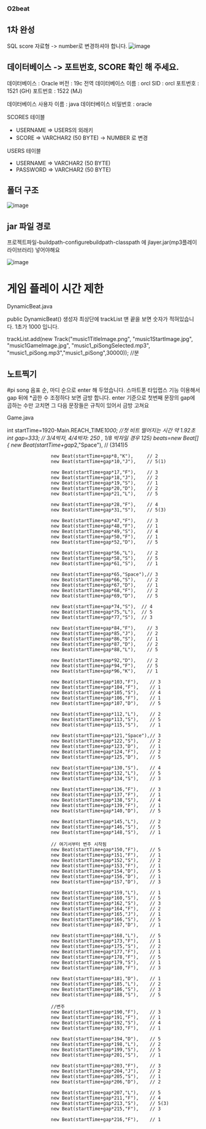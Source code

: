 ### O2beat

## 1차 완성
SQL score 자료형 -> number로 변경하셔야 합니다.
![image](https://github.com/O2B2TEAM/O2Beat/assets/112530099/8dd67284-829a-4781-8992-f90b3a7be316)

## 데이터베이스 -> 포트번호, SCORE 확인 해 주세요.

데이터베이스 : Oracle
버전 : 19c
전역 데이터베이스 이름 : orcl
SID : orcl
포트번호 : 1521 (GH)
포트번호 : 1522 (MJ)

데이터베이스 사용자 이름 : java
데이터베이스 비밀번호 : oracle

SCORES 테이블
- USERNAME => USERS의 외래키
- SCORE => VARCHAR2 (50 BYTE) -> NUMBER 로 변경

USERS 테이블
- USERNAME => VARCHAR2 (50 BYTE)
- PASSWORD => VARCHAR2 (50 BYTE)



## 폴더 구조
![image](https://github.com/O2B2TEAM/O2Beat/assets/112530099/e5111c13-12d3-45ae-86f8-cd90b3c4fec0)


## jar 파일 경로
프로젝트파일-buildpath-configurebuildpath-classpath 에 jlayer.jar(mp3플레이라이브러리) 넣어야해요

![image](https://github.com/O2B2TEAM/O2Beat/assets/112530099/b9bf6f6e-9a0f-42b2-b7c0-b76a4d6768df)

# 게임 플레이 시간 제한

DynamicBeat.java

public DynamicBeat() 생성자 최상단에 trackList 맨 끝을 보면 숫자가 적혀있습니다. 1초가 1000 입니다.

trackList.add(new Track("music1TitleImage.png", "music1StartImage.jpg", "music1GameImage.jpg",
				"music1_piSongSelected.mp3", "music1_piSong.mp3","music1_piSong",30000)); //분




## 노트찍기
#pi song 음표 순, 마디 순으로 enter 해 두었습니다. 스마트폰 타입랩스 기능 이용해서 gap 뒤에 *곱한 수 조정하다 보면 금방 합니다.
enter 기준으로 첫번째 문장의 gap에  곱하는 수만 고치면 그 다음 문장들은 규칙이 있어서 금방 고쳐요

Game.java

int startTime=1920-Main.REACH_TIME*1000; //첫 비트 떨어지는 시간 약 1.92초
			int gap=333; // 3/4박자, 4/4박자: 250 , 1/8 박자일 경우 125)
			beats=new Beat[] {
					new Beat(startTime+gap*2,"Space"),     // (3141)5
					
					new Beat(startTime+gap*8,"K"),     // 2
					new Beat(startTime+gap*10,"J"),    // 5(1)
					
					new Beat(startTime+gap*17,"F"),    // 3
					new Beat(startTime+gap*18,"J"),    // 2
					new Beat(startTime+gap*19,"S"),    // 1
					new Beat(startTime+gap*20,"D"),    // 2
					new Beat(startTime+gap*21,"L"),    // 5
					
					new Beat(startTime+gap*28,"F"),    // 4
					new Beat(startTime+gap*31,"S"),    // 5(3)
					
					new Beat(startTime+gap*47,"F"),    // 3
					new Beat(startTime+gap*48,"F"),    // 1
					new Beat(startTime+gap*49,"S"),    // 4
					new Beat(startTime+gap*50,"F"),    // 1
					new Beat(startTime+gap*52,"D"),    // 5
					
					new Beat(startTime+gap*56,"L"),    // 2
					new Beat(startTime+gap*58,"S"),    // 5
					new Beat(startTime+gap*61,"S"),    // 1
					
					new Beat(startTime+gap*65,"Space"),// 3
					new Beat(startTime+gap*66,"S"),    // 2
					new Beat(startTime+gap*67,"D"),    // 1
					new Beat(startTime+gap*68,"F"),    // 2
					new Beat(startTime+gap*69,"D"),    // 5
					
					new Beat(startTime+gap*74,"S"),  // 4
					new Beat(startTime+gap*75,"L"),  // 5
					new Beat(startTime+gap*77,"S"),  // 3
					
					new Beat(startTime+gap*84,"F"),    // 3
					new Beat(startTime+gap*85,"J"),    // 2
					new Beat(startTime+gap*86,"S"),    // 1
					new Beat(startTime+gap*87,"D"),    // 2
					new Beat(startTime+gap*88,"L"),    // 5
					
					new Beat(startTime+gap*92,"D"),    // 2
					new Beat(startTime+gap*94,"F"),    // 5
					new Beat(startTime+gap*96,"K"),    // 1
					
					new Beat(startTime+gap*103,"F"),    // 3
					new Beat(startTime+gap*104,"F"),    // 1
					new Beat(startTime+gap*105,"S"),    // 4
					new Beat(startTime+gap*106,"F"),    // 1
					new Beat(startTime+gap*107,"D"),    // 5
					
					new Beat(startTime+gap*112,"L"),    // 2
					new Beat(startTime+gap*113,"S"),    // 5
					new Beat(startTime+gap*115,"S"),    // 1
					
					new Beat(startTime+gap*121,"Space"),// 3
					new Beat(startTime+gap*122,"S"),    // 2
					new Beat(startTime+gap*123,"D"),    // 1
					new Beat(startTime+gap*124,"F"),    // 2
					new Beat(startTime+gap*125,"D"),    // 5

					new Beat(startTime+gap*130,"S"),    // 4
					new Beat(startTime+gap*132,"L"),    // 5
					new Beat(startTime+gap*134,"S"),    // 3

					new Beat(startTime+gap*136,"F"),    // 3
					new Beat(startTime+gap*137,"F"),    // 1
					new Beat(startTime+gap*138,"S"),    // 4
					new Beat(startTime+gap*139,"F"),    // 1
					new Beat(startTime+gap*140,"D"),    // 5

					new Beat(startTime+gap*145,"L"),    // 2
					new Beat(startTime+gap*146,"S"),    // 5
					new Beat(startTime+gap*148,"S"),    // 1
                   
					// 여기서부터 변주 시작됨
					new Beat(startTime+gap*150,"F"),    // 5
					new Beat(startTime+gap*151,"F"),    // 1
					new Beat(startTime+gap*152,"S"),    // 2
					new Beat(startTime+gap*153,"F"),    // 1
					new Beat(startTime+gap*154,"D"),    // 5
					new Beat(startTime+gap*156,"D"),    // 1
					new Beat(startTime+gap*157,"D"),    // 3

					new Beat(startTime+gap*159,"L"),    // 1
					new Beat(startTime+gap*160,"S"),    // 5
					new Beat(startTime+gap*162,"S"),    // 3
					new Beat(startTime+gap*164,"F"),    // 2
					new Beat(startTime+gap*165,"J"),    // 1
					new Beat(startTime+gap*166,"S"),    // 5
					new Beat(startTime+gap*167,"D"),    // 1
					
					new Beat(startTime+gap*168,"L"),    // 5
					new Beat(startTime+gap*173,"F"),    // 1
					new Beat(startTime+gap*175,"S"),    // 2
					new Beat(startTime+gap*177,"F"),    // 1
					new Beat(startTime+gap*178,"F"),    // 5
					new Beat(startTime+gap*179,"S"),    // 1
					new Beat(startTime+gap*180,"F"),    // 3
					
					new Beat(startTime+gap*181,"D"),    // 1
					new Beat(startTime+gap*185,"L"),    // 2
					new Beat(startTime+gap*186,"S"),    // 3
					new Beat(startTime+gap*188,"S"),    // 5
					
					//변주
					new Beat(startTime+gap*190,"F"),    // 3
					new Beat(startTime+gap*191,"F"),    // 1
					new Beat(startTime+gap*192,"S"),    // 4
					new Beat(startTime+gap*193,"F"),    // 1
					
					new Beat(startTime+gap*194,"D"),    // 5
					new Beat(startTime+gap*198,"L"),    // 2
					new Beat(startTime+gap*199,"S"),    // 5
					new Beat(startTime+gap*201,"S"),    // 1
					
					new Beat(startTime+gap*203,"F"),    // 3
					new Beat(startTime+gap*204,"J"),    // 2
					new Beat(startTime+gap*205,"S"),    // 1
					new Beat(startTime+gap*206,"D"),    // 2
					
					new Beat(startTime+gap*207,"L"),    // 5
					new Beat(startTime+gap*211,"F"),    // 4
					new Beat(startTime+gap*213,"S"),    // 5(3)
					new Beat(startTime+gap*215,"F"),    // 3
					
					new Beat(startTime+gap*216,"F"),    // 1

